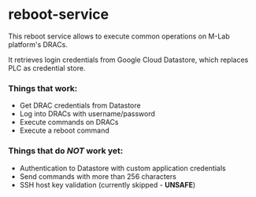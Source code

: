 # reboot-service
This reboot service allows to execute common operations on M-Lab platform's
DRACs.

It retrieves login credentials from Google Cloud Datastore, which replaces PLC
as credential store.

### Things that work:
- Get DRAC credentials from Datastore
- Log into DRACs with username/password
- Execute commands on DRACs
- Execute a reboot command
    
### Things that do *NOT* work yet:
- Authentication to Datastore with custom application credentials
- Send commands with more than 256 characters
- SSH host key validation (currently skipped - **UNSAFE**)
